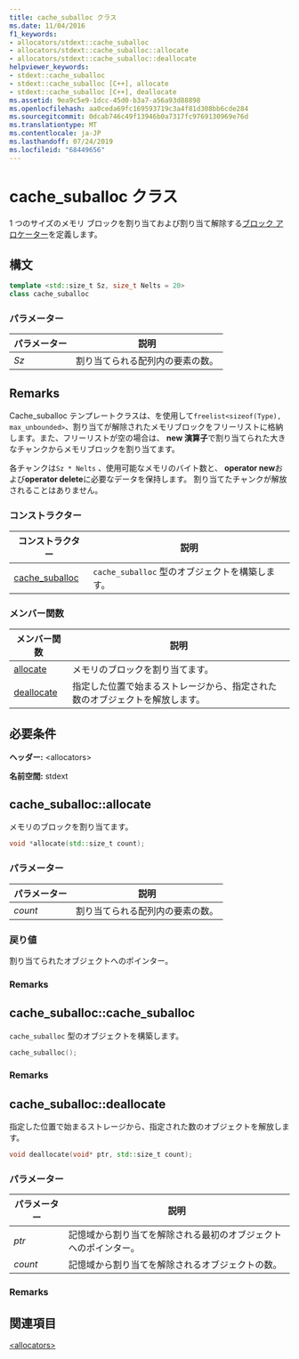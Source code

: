 ```yaml
---
title: cache_suballoc クラス
ms.date: 11/04/2016
f1_keywords:
- allocators/stdext::cache_suballoc
- allocators/stdext::cache_suballoc::allocate
- allocators/stdext::cache_suballoc::deallocate
helpviewer_keywords:
- stdext::cache_suballoc
- stdext::cache_suballoc [C++], allocate
- stdext::cache_suballoc [C++], deallocate
ms.assetid: 9ea9c5e9-1dcc-45d0-b3a7-a56a93d88898
ms.openlocfilehash: aa0ceda69fc169593719c3a4f81d308bb6cde284
ms.sourcegitcommit: 0dcab746c49f13946b0a7317fc9769130969e76d
ms.translationtype: MT
ms.contentlocale: ja-JP
ms.lasthandoff: 07/24/2019
ms.locfileid: "68449656"
---
```

# <a name="cachesuballoc-class"></a>cache_suballoc クラス

1 つのサイズのメモリ ブロックを割り当ておよび割り当て解除する[ブロック アロケーター](../standard-library/allocators-header.md)を定義します。

## <a name="syntax"></a>構文

```cpp
template <std::size_t Sz, size_t Nelts = 20>
class cache_suballoc
```

### <a name="parameters"></a>パラメーター

|パラメーター|説明|
|---------------|-----------------|
|*Sz*|割り当てられる配列内の要素の数。|

## <a name="remarks"></a>Remarks

Cache_suballoc テンプレートクラスは、を使用して`freelist<sizeof(Type), max_unbounded>`、割り当てが解除されたメモリブロックをフリーリストに格納します。また、フリーリストが空の場合は、 **new 演算子**で割り当てられた大きなチャンクからメモリブロックを割り当てます。

各チャンクは`Sz * Nelts` 、使用可能なメモリのバイト数と、 **operator new**および**operator delete**に必要なデータを保持します。 割り当てたチャンクが解放されることはありません。

### <a name="constructors"></a>コンストラクター

|コンストラクター|説明|
|-|-|
|[cache_suballoc](#cache_suballoc)|`cache_suballoc` 型のオブジェクトを構築します。|

### <a name="member-functions"></a>メンバー関数

|メンバー関数|説明|
|-|-|
|[allocate](#allocate)|メモリのブロックを割り当てます。|
|[deallocate](#deallocate)|指定した位置で始まるストレージから、指定された数のオブジェクトを解放します。|

## <a name="requirements"></a>必要条件

**ヘッダー:** \<allocators>

**名前空間:** stdext

## <a name="allocate"></a>  cache_suballoc::allocate

メモリのブロックを割り当てます。

```cpp
void *allocate(std::size_t count);
```

### <a name="parameters"></a>パラメーター

|パラメーター|説明|
|---------------|-----------------|
|*count*|割り当てられる配列内の要素の数。|

### <a name="return-value"></a>戻り値

割り当てられたオブジェクトへのポインター。

### <a name="remarks"></a>Remarks

## <a name="cache_suballoc"></a>  cache_suballoc::cache_suballoc

`cache_suballoc` 型のオブジェクトを構築します。

```cpp
cache_suballoc();
```

### <a name="remarks"></a>Remarks

## <a name="deallocate"></a>  cache_suballoc::deallocate

指定した位置で始まるストレージから、指定された数のオブジェクトを解放します。

```cpp
void deallocate(void* ptr, std::size_t count);
```

### <a name="parameters"></a>パラメーター

|パラメーター|説明|
|---------------|-----------------|
|*ptr*|記憶域から割り当てを解除される最初のオブジェクトへのポインター。|
|*count*|記憶域から割り当てを解除されるオブジェクトの数。|

### <a name="remarks"></a>Remarks

## <a name="see-also"></a>関連項目

[\<allocators>](../standard-library/allocators-header.md)
